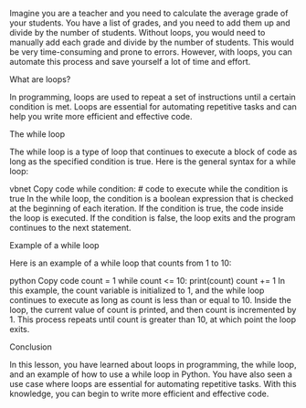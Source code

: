 
Imagine you are a teacher and you need to calculate the average grade of your students. You have a list of grades, and you need to add them up and divide by the number of students. Without loops, you would need to manually add each grade and divide by the number of students. This would be very time-consuming and prone to errors. However, with loops, you can automate this process and save yourself a lot of time and effort.

What are loops?

In programming, loops are used to repeat a set of instructions until a certain condition is met. Loops are essential for automating repetitive tasks and can help you write more efficient and effective code.

The while loop

The while loop is a type of loop that continues to execute a block of code as long as the specified condition is true. Here is the general syntax for a while loop:

vbnet
Copy code
while condition:
    # code to execute while the condition is true
In the while loop, the condition is a boolean expression that is checked at the beginning of each iteration. If the condition is true, the code inside the loop is executed. If the condition is false, the loop exits and the program continues to the next statement.

Example of a while loop

Here is an example of a while loop that counts from 1 to 10:

python
Copy code
count = 1
while count <= 10:
    print(count)
    count += 1
In this example, the count variable is initialized to 1, and the while loop continues to execute as long as count is less than or equal to 10. Inside the loop, the current value of count is printed, and then count is incremented by 1. This process repeats until count is greater than 10, at which point the loop exits.

Conclusion

In this lesson, you have learned about loops in programming, the while loop, and an example of how to use a while loop in Python. You have also seen a use case where loops are essential for automating repetitive tasks. With this knowledge, you can begin to write more efficient and effective code.